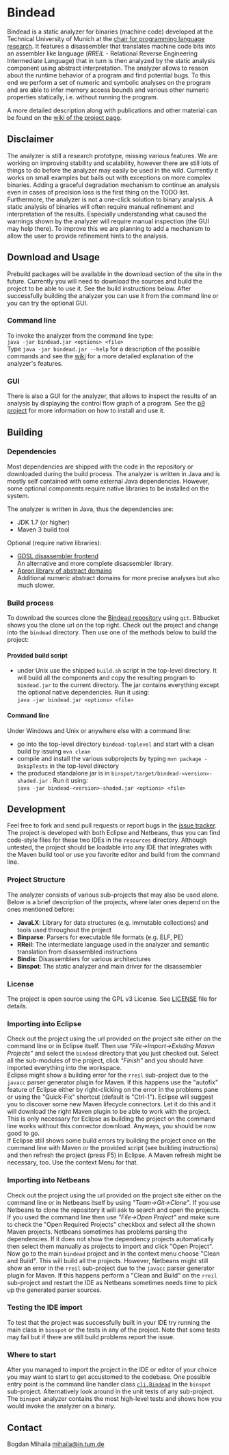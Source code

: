 # Bindead

Bindead is a static analyzer for binaries (machine code) developed at the Technical University of Munich at the [chair for programming language research](http://www2.in.tum.de/).
It features a disassembler that translates machine code bits into an assembler like language (*RREIL* - Relational Reverse Engineering Intermediate Language) that in turn is then analyzed by the static analysis component using abstract interpretation. The analyzer allows to reason about the runtime behavior of a program and find potential bugs. To this end we perform a set of numeric and symbolic analyses on the program and are able to infer memory access bounds and various other numeric properties statically, i.e. without running the program.

A more detailed description along with publications and other material can be found on the [wiki of the project page][wiki-url]. 

## Disclaimer
The analyzer is still a research prototype, missing various features. We are working on improving stability and scalability, however there are still lots of things to do before the analyzer may easily be used in the wild. Currently it works on small examples but bails out with exceptions on more complex binaries. Adding a graceful degradation mechanism to continue an analysis even in cases of precision loss is the first thing on the TODO list.  
Furthermore, the analyzer is not a one-click solution to binary analysis. A static analysis of binaries will often require manual refinement and interpretation of the results. Especially understanding what caused the warnings shown by the analyzer will require manual inspection (the GUI may help there). To improve this we are planning to add a mechanism to allow the user to provide refinement hints to the analysis.


## Download and Usage
Prebuild packages will be available in the download section of the site in the future. Currently you will need to download the sources and build the project to be able to use it. See the build instructions below. After successfully building the analyzer you can use it from the command line or you can try the optional GUI.

### Command line
To invoke the analyzer from the command line type:   
`java -jar bindead.jar <options> <file>`  
Type `java -jar bindead.jar --help` for a description of the possible commands and see the [wiki][wiki-url] for a more detailed explanation of the analyzer's features.


### GUI
There is also a GUI for the analyzer, that allows to inspect the results of an analysis by displaying the control flow graph of a program. See the [p9 project][p9-url] for more information on how to install and use it.  

## Building

### Dependencies
Most dependencies are shipped with the code in the repository or downloaded during the build process. The analyzer is written in Java and is mostly self contained with some external Java dependencies. However, some optional components require native libraries to be installed on the system.  

The analyzer is written in Java, thus the dependencies are:

* JDK 1.7 (or higher)
* Maven 3 build tool

Optional (require native libraries):

- [GDSL disassembler frontend](https://github.com/gdslang/gdsl-toolkit)  
	An alternative and more complete disassembler library.
- [Apron library of abstract domains](http://apron.cri.ensmp.fr/library/)  
	 Additional numeric abstract domains for more precise analyses but also much slower.

### Build process
To download the sources clone the [Bindead repository][bindead-url] using `git`. Bitbucket shows you the clone url on the top right. Check out the project and change into the `bindead` directory. Then use one of the methods below to build the project:

#### Provided build script
* under Unix use the shipped `build.sh` script in the top-level directory. It will build all the components and copy the resulting program to `bindead.jar` to the current directory. The jar contains everything except the optional native dependencies. Run it using:  
`java -jar bindead.jar <options> <file>` 

#### Command line

Under Windows and Unix or anywhere else with a command line:

* go into the top-level directory `bindead-toplevel` and start with a clean build by issuing `mvn clean`
* compile and install the various subprojects by typing `mvn package -DskipTests` in the top-level directory
* the produced standalone jar is in `binspot/target/bindead-<version>-shaded.jar` . Run it using:  
`java -jar bindead-<version>-shaded.jar <options> <file>`

## Development
Feel free to fork and send pull requests or report bugs in the [issue tracker](https://bitbucket.org/mihaila/bindead/issues). The project is developed with both Eclipse and Netbeans, thus you can find code-style files for these two IDEs in the `resources` directory. Although untested, the project should be loadable into any IDE that integrates with the Maven build tool or use you favorite editor and build from the command line.

### Project Structure
The analyzer consists of various sub-projects that may also be used alone. Below is a brief description of the projects, 
where later ones depend on the ones mentioned before:

- **JavaLX**: Library for data structures (e.g. immutable collections) and tools used throughout the project
- **Binparse**: Parsers for executable file formats (e.g. ELF, PE) 
- **RReil**: The intermediate language used in the analyzer and semantic translation from disassembled instructions
- **Bindis**: Disassemblers for various architectures
- **Binspot**: The static analyzer and main driver for the disassembler

### License
The project is open source using the GPL v3 License. See [LICENSE](https://bitbucket.org/mihaila/bindead/src/master/LICENSE.txt) file for details.

### Importing into Eclipse
Check out the project using the url provided on the project site either on the command line or in Eclipse itself. 
Then use *"File->Import->Existing Maven Projects"* and select the `bindead` directory that you just checked out. Select all the sub-modules of the project, click *"Finish"* and you should have
imported everything into the workspace.  
Eclipse might show a building error for the `rreil` sub-project due to the `javacc` parser generator plugin for Maven. If this happens use the "autofix"
feature of Eclipse either by right-clicking on the error in the problems pane or using the "Quick-Fix" shortcut (default is "Ctrl-1"). Eclipse will suggest you to discover some new Maven lifecycle
connectors. Let it do this and it will download the right Maven plugin to be able to work with the project. This is only necessary for Eclipse as building the project on the command line works
without this connector download. Anyways, you should be now good to go.  
If Eclipse still shows some build errors try building the project once on the command line with Maven or the provided script 
(see building instructions) and then refresh the project (press F5) in Eclipse. A Maven refresh might be necessary, too. Use the context Menu for that. 

### Importing into Netbeans
Check out the project using the url provided on the project site either on the command line or in Netbeans itself by using *"Team->Git->Clone"*.
If you use Netbeans to clone the repository it will ask to search and open the projects. 
If you used the command line then use *"File->Open Project"* and make sure to check the "Open Required Projects" checkbox and select all the shown Maven projects. 
Netbeans sometimes has problems parsing the dependencies. If it does not show the dependency projects automatically then select them manually as projects to import and click "Open Project".  Now go to the main `bindead` project and in the context menu choose "Clean and Build". This will build all the projects. However, Netbeans might still show an error in the `rreil` sub-project due to the `javacc` parser generator plugin for Maven. If this happens perform a "Clean and Build" on the `rreil` sub-project and restart the IDE as Netbeans sometimes needs time to pick up the generated parser sources.  

### Testing the IDE import
To test that the project was successfully built in your IDE try running the main class in `binspot` or the tests in any of the project. Note that some tests may fail but if there are still build problems report the issue.

### Where to start
After you managed to import the project in the IDE or editor of your choice you may want to start to get accustomed to the codebase. One possible entry point is the command line handler class [`cli.Bindead`](https://bitbucket.org/mihaila/bindead/src/master/binspot/src/main/java/cli/Bindead.java) in the `binspot` sub-project. Alternatively look around in the unit tests of any sub-project. The `binspot` analyzer contains the most high-level tests and shows how you would invoke the analyzer on a binary.


## Contact
Bogdan Mihaila <mihaila@in.tum.de>

[wiki-url]: https://bitbucket.org/mihaila/bindead/wiki/Home
[p9-url]: https://bitbucket.org/mihaila/p9
[bindead-url]: https://bitbucket.org/mihaila/bindead "Bindead page"